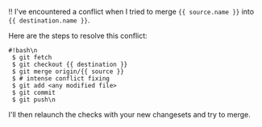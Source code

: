 :bangbang: I've encountered a conflict when I tried to merge
`{{ source.name }}` into `{{ destination.name }}`.


Here are the steps to resolve this conflict:

```
#!bash\n
 $ git fetch
 $ git checkout {{ destination }}
 $ git merge origin/{{ source }}
 $ # intense conflict fixing
 $ git add <any modified file>
 $ git commit
 $ git push\n
```
I'll then relaunch the checks with your new changesets and try to merge.
